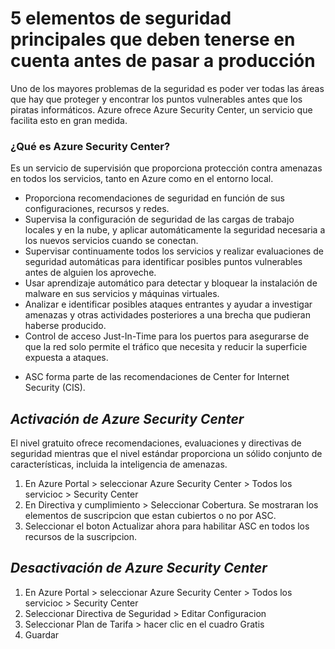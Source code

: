 # 5 elementos de seguridad principales que deben tenerse en cuenta antes de pasar a producción
Uno de los mayores problemas de la seguridad es poder ver todas las áreas que hay que proteger y encontrar los puntos vulnerables antes que los piratas informáticos. Azure ofrece Azure Security Center, un servicio que facilita esto en gran medida.

### ¿Qué es Azure Security Center?
Es un servicio de supervisión que proporciona protección contra amenazas en todos los servicios, tanto en Azure como en el entorno local.

- Proporciona recomendaciones de seguridad en función de sus configuraciones, recursos y redes.
- Supervisa la configuración de seguridad de las cargas de trabajo locales y en la nube, y aplicar automáticamente la seguridad necesaria a los nuevos servicios cuando se conectan.
- Supervisar continuamente todos los servicios y realizar evaluaciones de seguridad automáticas para identificar posibles puntos vulnerables antes de alguien los aproveche.
- Usar aprendizaje automático para detectar y bloquear la instalación de malware en sus servicios y máquinas virtuales. 
- Analizar e identificar posibles ataques entrantes y ayudar a investigar amenazas y otras actividades posteriores a una brecha que pudieran haberse producido.
- Control de acceso Just-In-Time para los puertos para asegurarse de que la red solo permite el tráfico que necesita y reducir la superficie expuesta a ataques.

* ASC forma parte de las recomendaciones de Center for Internet Security (CIS).

## _Activación de Azure Security Center_
El nivel gratuito ofrece recomendaciones, evaluaciones y directivas de seguridad mientras que el nivel estándar proporciona un sólido conjunto de características, incluida la inteligencia de amenazas.

1. En Azure Portal > seleccionar Azure Security Center > Todos los servicioc > Security Center 
2. En Directiva y cumplimiento > Seleccionar Cobertura. Se mostraran los elementos de suscripcion que estan cubiertos o no por ASC.
3. Seleccionar el boton Actualizar ahora para habilitar ASC en todos los recursos  de la suscripcion.

## _Desactivación de Azure Security Center_
1. En Azure Portal > seleccionar Azure Security Center > Todos los servicioc > Security Center 
2. Seleccionar Directiva de Seguridad > Editar Configuracion
3. Seleccionar Plan de Tarifa > hacer clic en el cuadro Gratis 
4. Guardar